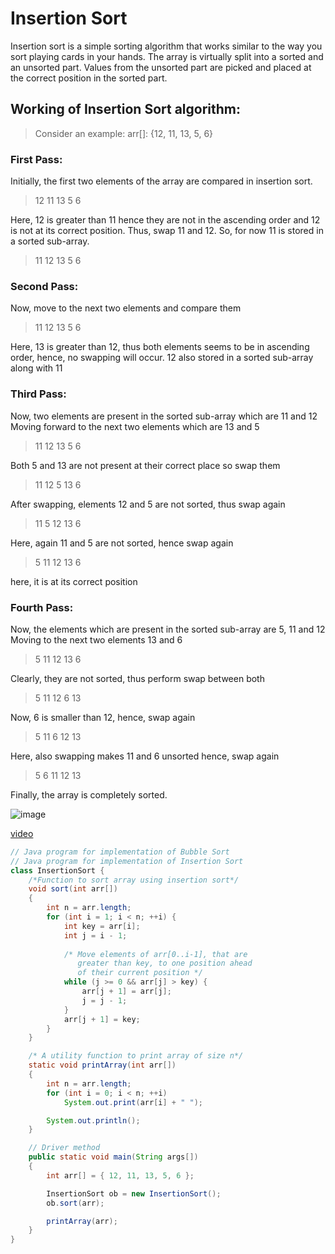 # Insertion Sort

Insertion sort is a simple sorting algorithm that works similar to the way you sort playing cards in your hands. The array is virtually split into a sorted and an unsorted part. Values from the unsorted part are picked and placed at the correct position in the sorted part.


## Working of Insertion Sort algorithm:

>Consider an example: arr[]: {12, 11, 13, 5, 6}

### First Pass:

Initially, the first two elements of the array are compared in insertion sort.
> 12   	   11   	   13   	   5   	   6 

Here, 12 is greater than 11 hence they are not in the ascending order and 12 is not at its correct position. Thus, swap 11 and 12.
So, for now 11 is stored in a sorted sub-array.
> 11   	   12   	   13   	   5   	   6   
### Second Pass:

Now, move to the next two elements and compare them
> 11   	   12   	   13   	   5   	   6   

Here, 13 is greater than 12, thus both elements seems to be in ascending order, hence, no swapping will occur. 12 also stored in a sorted sub-array along with 11
### Third Pass:

Now, two elements are present in the sorted sub-array which are 11 and 12
Moving forward to the next two elements which are 13 and 5
> 11   	   12   	   13   	   5   	   6   

Both 5 and 13 are not present at their correct place so swap them
> 11   	   12   	   5   	   13   	   6   

After swapping, elements 12 and 5 are not sorted, thus swap again
>11   	   5   	   12   	   13   	   6   

Here, again 11 and 5 are not sorted, hence swap again
>5   	   11   	   12   	   13   	   6

here, it is at its correct position
### Fourth Pass:

Now, the elements which are present in the sorted sub-array are 5, 11 and 12
Moving to the next two elements 13 and 6
> 5   	   11   	   12   	   13   	   6   

Clearly, they are not sorted, thus perform swap between both
> 5   	   11   	   12   	   6   	   13

Now, 6 is smaller than 12, hence, swap again
> 5   	   11   	   6   	   12   	   13

Here, also swapping makes 11 and 6 unsorted hence, swap again
> 5   	   6   	   11   	   12   	   13

Finally, the array is completely sorted.


![image](https://media.geeksforgeeks.org/wp-content/uploads/insertionsort.png)

[video](https://youtu.be/OGzPmgsI-pQ)

```java
// Java program for implementation of Bubble Sort
// Java program for implementation of Insertion Sort
class InsertionSort {
    /*Function to sort array using insertion sort*/
    void sort(int arr[])
    {
        int n = arr.length;
        for (int i = 1; i < n; ++i) {
            int key = arr[i];
            int j = i - 1;
 
            /* Move elements of arr[0..i-1], that are
               greater than key, to one position ahead
               of their current position */
            while (j >= 0 && arr[j] > key) {
                arr[j + 1] = arr[j];
                j = j - 1;
            }
            arr[j + 1] = key;
        }
    }

    /* A utility function to print array of size n*/
    static void printArray(int arr[])
    {
        int n = arr.length;
        for (int i = 0; i < n; ++i)
            System.out.print(arr[i] + " ");

        System.out.println();
    }

    // Driver method
    public static void main(String args[])
    {
        int arr[] = { 12, 11, 13, 5, 6 };

        InsertionSort ob = new InsertionSort();
        ob.sort(arr);

        printArray(arr);
    }
}
```